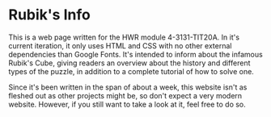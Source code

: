 # Rubik's Info

This is a web page written for the HWR module 4-3131-TIT20A. In it's current iteration, it only uses HTML and CSS with no other external dependencies than Google Fonts. It's intended to inform about the infamous Rubik's Cube, giving readers an overview about the history and different types of the puzzle, in addition to a complete tutorial of how to solve one.

Since it's been written in the span of about a week, this website isn't as fleshed out as other projects might be, so don't expect a very modern website. However, if you still want to take a look at it, feel free to do so.